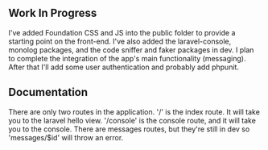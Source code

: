 ## Work In Progress

I've added Foundation CSS and JS into the public folder to provide a starting point on the front-end. I've also added the laravel-console, monolog packages, and the code sniffer and faker packages in dev. I plan to complete the integration of the app's main functionality (messaging). After that I'll add some user authentication and probably add phpunit.

## Documentation

There are only two routes in the application. '/' is the index route. It will take you to the laravel hello view. '/console' is the console route, and it will take you to the console. There are messages routes, but they're still in dev so 'messages/$id' will throw an error.
